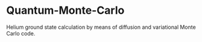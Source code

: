 # Quantum-Monte-Carlo
Helium ground state calculation by means of diffusion and variational Monte Carlo code.
